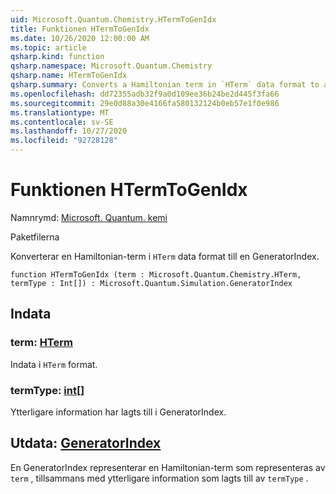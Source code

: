 ```yaml
---
uid: Microsoft.Quantum.Chemistry.HTermToGenIdx
title: Funktionen HTermToGenIdx
ms.date: 10/26/2020 12:00:00 AM
ms.topic: article
qsharp.kind: function
qsharp.namespace: Microsoft.Quantum.Chemistry
qsharp.name: HTermToGenIdx
qsharp.summary: Converts a Hamiltonian term in `HTerm` data format to a GeneratorIndex.
ms.openlocfilehash: dd72355adb32f9a0d109ee36b24be2d445f3fa66
ms.sourcegitcommit: 29e0d88a30e4166fa580132124b0eb57e1f0e986
ms.translationtype: MT
ms.contentlocale: sv-SE
ms.lasthandoff: 10/27/2020
ms.locfileid: "92728128"
---
```

# <a name="htermtogenidx-function"></a>Funktionen HTermToGenIdx

Namnrymd: [Microsoft. Quantum. kemi](xref:Microsoft.Quantum.Chemistry)

Paketfilerna [](https://nuget.org/packages/)


Konverterar en Hamiltonian-term i `HTerm` data format till en GeneratorIndex.

```qsharp
function HTermToGenIdx (term : Microsoft.Quantum.Chemistry.HTerm, termType : Int[]) : Microsoft.Quantum.Simulation.GeneratorIndex
```


## <a name="input"></a>Indata

### <a name="term--hterm"></a>term: [HTerm](xref:Microsoft.Quantum.Chemistry.HTerm)

Indata i `HTerm` format.


### <a name="termtype--int"></a>termType: [int](xref:microsoft.quantum.lang-ref.int)[]

Ytterligare information har lagts till i GeneratorIndex.



## <a name="output--generatorindex"></a>Utdata: [GeneratorIndex](xref:Microsoft.Quantum.Simulation.GeneratorIndex)

En GeneratorIndex representerar en Hamiltonian-term som representeras av `term` , tillsammans med ytterligare information som lagts till av `termType` .